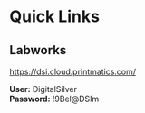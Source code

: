 # Quick Links

## Labworks

<https://dsi.cloud.printmatics.com/>

**User:** DigitalSilver  
**Password:** !9Bel@DSIm

